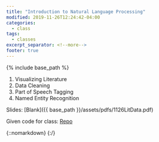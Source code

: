 ```yaml
---
title: "Introduction to Natural Language Processing"
modified: 2019-11-26T12:24:42-04:00
categories:
  - class
tags:
  - classes
excerpt_separator: <!--more-->
footer: true
---
```


{% include base_path %}

1. Visualizing Literature
1. Data Cleaning
2. Part of Speech Tagging
3. Named Entity Recognition

<!--more-->

Slides: [Blank]({{ base_path }}/assets/pdfs/1126LitData.pdf)

Given code for class: [Repo](https://github.students.cs.ubc.ca/cpsc203-2019w-t1/LecHP)

{::nomarkdown}
<object data="{{ base_path }}/assets/pdfs/1126LitDataann.pdf" width="500" height="500" type='application/pdf'/>
</object>
{:/}

